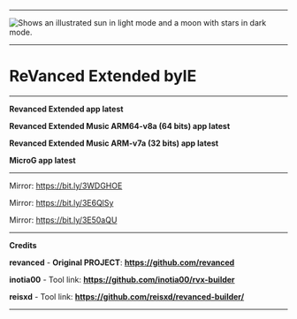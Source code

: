 **********************************
<picture>
  <source media="(prefers-color-scheme: dark)" srcset="https://avatars.githubusercontent.com/u/117391822?v=4">
  <source media="(prefers-color-scheme: light)" srcset="https://avatars.githubusercontent.com/u/117391822?v=4">
  <img alt="Shows an illustrated sun in light mode and a moon with stars in dark mode." src="https://avatars.githubusercontent.com/u/117391822?v=4">
</picture>

**********************************
# ReVanced Extended **byIE**
**********************************
**Revanced Extended app latest**

**Revanced Extended Music ARM64-v8a (64 bits) app latest**

**Revanced Extended Music ARM-v7a (32 bits) app latest**

**MicroG app latest**
**********************************
Mirror: https://bit.ly/3WDGHOE

Mirror: https://bit.ly/3E6QlSy

Mirror: https://bit.ly/3E50aQU
**********************************
**Credits**

**revanced** - **Original PROJECT**: **https://github.com/revanced**

**inotia00** - Tool link: **https://github.com/inotia00/rvx-builder**

**reisxd** - Tool link: **https://github.com/reisxd/revanced-builder/**
**********************************




